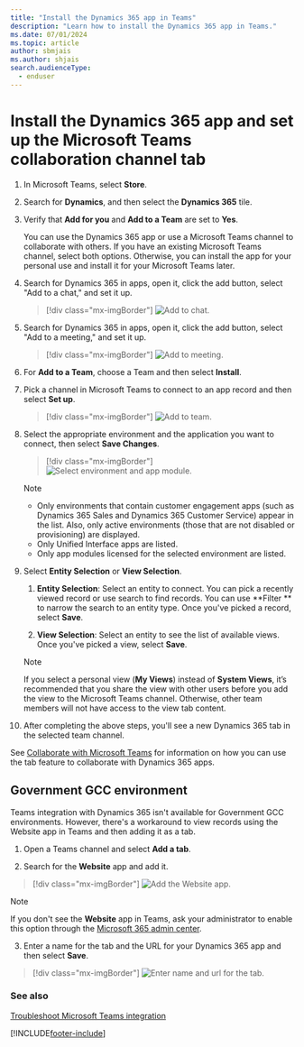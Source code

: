 ```yaml
---
title: "Install the Dynamics 365 app in Teams"
description: "Learn how to install the Dynamics 365 app in Teams."
ms.date: 07/01/2024
ms.topic: article
author: sbmjais
ms.author: shjais
search.audienceType: 
  - enduser
---
```


# Install the Dynamics 365 app and set up the Microsoft Teams collaboration channel tab

1. In Microsoft Teams, select **Store**.

2. Search for **Dynamics**, and then select the **Dynamics 365** tile.

3. Verify that **Add for you** and **Add to a Team** are set to **Yes**.

   You can use the Dynamics 365 app or use a Microsoft Teams channel to collaborate with others. If you have an existing Microsoft Teams channel, select both options. Otherwise, you can install the app for your personal use and install it for your Microsoft Teams later.

4. Search for Dynamics 365 in apps, open it, click the add button, select "Add to a chat," and set it up.

   > [!div class="mx-imgBorder"] 
   > ![Add to chat.](media/Add-to-a-chat.png "Add to chat")

5. Search for Dynamics 365 in apps, open it, click the add button, select "Add to a meeting," and set it up.

   > [!div class="mx-imgBorder"] 
   > ![Add to meeting.](media/Add-to-a-meeting.png "Add to meeting")
 
6. For **Add to a Team**, choose a Team and then select **Install**.

7. Pick a channel in Microsoft Teams to connect to an app record and then select **Set up**.

   > [!div class="mx-imgBorder"] 
   > ![Add to team.](media/teams-store-install-add-team75.png "Add to team")

8. Select the appropriate environment and the application you want to connect, then select **Save Changes**.

   > [!div class="mx-imgBorder"] 
   > ![Select environment and app module.](media/teams-fre-org-app.png "Select environment and app module")

   > [!NOTE]
   > - Only environments that contain customer engagement apps (such as Dynamics 365 Sales and Dynamics 365 Customer Service) appear in the list. Also, only active environments (those that are not disabled or provisioning) are displayed. 
   > - Only Unified Interface apps are listed.
   > - Only app modules licensed for the selected environment are listed. 

9. Select **Entity Selection** or **View Selection**.

    1. **Entity Selection**: Select an entity to connect. You can pick a recently viewed record or use search to find records. You can use **Filter ** to narrow the search to an entity type. Once you've picked a record, select **Save**.

    2. **View Selection**: Select an entity to see the list of available views. Once you've picked a view, select **Save**.
   
      > [!NOTE]
   > If you select a personal view (**My Views**) instead of **System Views**, it’s recommended that you share the view with other users before you add the view to the Microsoft Teams channel. Otherwise, other team members will not have access to the view tab content.

10. After completing the above steps, you'll see a new Dynamics 365 tab in the selected team channel. 
 
See [Collaborate with Microsoft Teams](teams-collaboration.md#have-a-conversation) for information on how you can use the tab feature to collaborate with Dynamics 365 apps.

<a name="bkmk_setup_dynamics365_bot"></a>

## Government GCC environment 

Teams integration with Dynamics 365 isn't available for Government GCC environments. However, there's a workaround to view records using the Website app in Teams and then adding it as a tab.

1. Open a Teams channel and select **Add a tab**.

2. Search for the **Website** app and add it.

  > [!div class="mx-imgBorder"] 
  > ![Add the Website app.](media/add-website.png "Add the Website app")
  
> [!NOTE]
> If you don't see the **Website** app in Teams, ask your administrator to enable this option through the [Microsoft 365 admin center](/microsoft-365/admin/admin-overview/about-the-admin-center).

3. Enter a name for the tab and the URL for your Dynamics 365 app and then select **Save**.

  > [!div class="mx-imgBorder"] 
  > ![Enter name and url for the tab.](media/add-webiste-2.png "Add the Website app")


### See also  
 [Troubleshoot Microsoft Teams integration](teams-troubleshoot.md)



[!INCLUDE[footer-include](../includes/footer-banner.md)]
